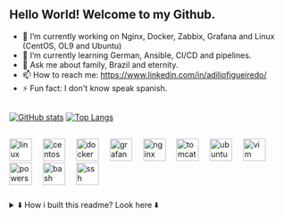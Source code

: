 ## Hello World! Welcome to my Github.

  - 🔭 I’m currently working on Nginx, Docker, Zabbix, Grafana and Linux (CentOS, OL9 and Ubuntu)
  - 🌱 I’m currently learning German, Ansible, CI/CD and pipelines.
  - 💬 Ask me about family, Brazil and eternity.
  - 📫 How to reach me: https://www.linkedin.com/in/adiliofigueiredo/
  - ⚡ Fun fact: I don't know speak spanish.
##
[![GitHub stats](https://github-readme-stats.vercel.app/api?username=adiliosouza&show_icons=true&theme=dark&include_all_commits=true)](https://github.com/adiliosouza/)
[![Top Langs](https://github-readme-stats.vercel.app/api/top-langs/?username=adiliosouza&show_icons=true&theme=dark&bg_color=00000000&langs_count=20)](https://github.com/adiliosouza)
##
<div align="left">
  <img src="https://skillicons.dev/icons?i=linux" height="40" alt="linux logo"  />
  <img width="12" />
  <img src="https://cdn.jsdelivr.net/gh/devicons/devicon/icons/centos/centos-original.svg" height="40" alt="centos logo"  />
  <img width="12" />
  <img src="https://cdn.jsdelivr.net/gh/devicons/devicon/icons/docker/docker-original.svg" height="40" alt="docker logo"  />
  <img width="12" />
  <img src="https://cdn.jsdelivr.net/gh/devicons/devicon/icons/grafana/grafana-original.svg" height="40" alt="grafana logo"  />
  <img width="12" />
  <img src="https://cdn.jsdelivr.net/gh/devicons/devicon/icons/nginx/nginx-original.svg" height="40" alt="nginx logo"  />
  <img width="12" />
  <img src="https://cdn.jsdelivr.net/gh/devicons/devicon/icons/tomcat/tomcat-original.svg" height="40" alt="tomcat logo"  />
  <img width="12" />
  <img src="https://cdn.simpleicons.org/ubuntu/E95420" height="40" alt="ubuntu logo"  />
  <img width="12" />
  <img src="https://skillicons.dev/icons?i=vim" height="40" alt="vim logo"  />
  <img width="12" />
  <img src="https://skillicons.dev/icons?i=powershell" height="40" alt="powershell logo"  />
  <img width="12" />
  <img src="https://cdn.simpleicons.org/gnubash/4EAA25" height="40" alt="bash logo"  />
  <img width="12" />
  <img src="https://cdn.jsdelivr.net/gh/devicons/devicon/icons/ssh/ssh-original.svg" height="40" alt="ssh logo"  />
</div>

###
<!--- 
<details><summary> links </summary>

           ![Docker](https://cdn.jsdelivr.net/gh/devicons/devicon@latest/icons/docker/docker-original-wordmark.svg)(www.google.com)
            
            <img src="https://cdn.jsdelivr.net/gh/devicons/devicon@latest/icons/linux/linux-original.svg" />
            
            <img src="https://cdn.jsdelivr.net/gh/devicons/devicon@latest/icons/grafana/grafana-original-wordmark.svg" />
            
            <img src="https://cdn.jsdelivr.net/gh/devicons/devicon@latest/icons/bash/bash-original.svg" />
            
            <img src="https://cdn.jsdelivr.net/gh/devicons/devicon@latest/icons/powershell/powershell-original.svg" />
            
            <img src="https://cdn.jsdelivr.net/gh/devicons/devicon@latest/icons/vsphere/vsphere-original-wordmark.svg" />
            
            <img src="https://cdn.jsdelivr.net/gh/devicons/devicon@latest/icons/centos/centos-original-wordmark.svg" />
            
            <img src="https://cdn.jsdelivr.net/gh/devicons/devicon@latest/icons/ssh/ssh-original-wordmark.svg" />
            
            <img src="https://cdn.jsdelivr.net/gh/devicons/devicon@latest/icons/nginx/nginx-original.svg" />
            
            <img src="https://cdn.jsdelivr.net/gh/devicons/devicon@latest/icons/tomcat/tomcat-original-wordmark.svg" />
          
</details>

--->
          
                  
          
      
          
          

###

<details>
<summary>⬇️ How i built this readme? Look here ⬇️ </summary>

[![Readme Card](https://github-readme-stats.vercel.app/api/pin/?username=anuraghazra&repo=github-readme-stats&theme=dark&bg_color=00000000)](https://github.com/anuraghazra/github-readme-stats)

And this video helped me too: [pt-br] https://www.youtube.com/watch?v=8Sf6OAS4y1E

And the gold jar: https://profile-readme-generator.com/
</details>
